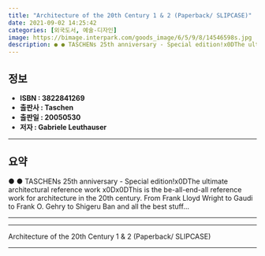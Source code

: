 ```yaml
---
title: "Architecture of the 20th Century 1 & 2 (Paperback/ SLIPCASE)"
date: 2021-09-02 14:25:42
categories: [외국도서, 예술-디자인]
image: https://bimage.interpark.com/goods_image/6/5/9/8/14546598s.jpg
description: ● ● TASCHENs 25th anniversary - Special edition!x0DThe ultimate architectural reference work x0Dx0DThis is the be-all-end-all reference work for architecture
---
```


## **정보**

- **ISBN : 3822841269**
- **출판사 : Taschen**
- **출판일 : 20050530**
- **저자 : Gabriele Leuthauser**

------



## **요약**

●  ●  TASCHENs 25th anniversary - Special edition!x0DThe ultimate architectural reference work x0Dx0DThis is the be-all-end-all reference work for architecture in the 20th century. From Frank Lloyd Wright to Gaudi to Frank O. Gehry to Shigeru Ban and all the best stuff... 

------



------


Architecture of the 20th Century 1 & 2 (Paperback/ SLIPCASE) 

------


